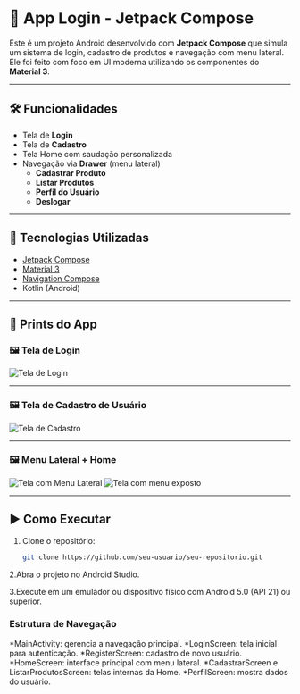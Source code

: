 # 📱 App Login - Jetpack Compose

Este é um projeto Android desenvolvido com **Jetpack Compose** que simula um sistema de login, cadastro de produtos e navegação com menu lateral. Ele foi feito com foco em UI moderna utilizando os componentes do **Material 3**.

---

## 🛠️ Funcionalidades

- Tela de **Login**
- Tela de **Cadastro**
- Tela Home com saudação personalizada
- Navegação via **Drawer** (menu lateral)
  - **Cadastrar Produto**
  - **Listar Produtos**
  - **Perfil do Usuário**
  - **Deslogar**

---

## 🚀 Tecnologias Utilizadas

- [Jetpack Compose](https://developer.android.com/jetpack/compose)
- [Material 3](https://m3.material.io/)
- [Navigation Compose](https://developer.android.com/jetpack/compose/navigation)
- Kotlin (Android)

---

## 📸 Prints do App

### 🖼️ Tela de Login
![Tela de Login](prints/print1.png)

---

### 🖼️ Tela de Cadastro de Usuário
![Tela de Cadastro](prints/print2.png)

---

### 🖼️ Menu Lateral + Home
![Tela com Menu Lateral](prints/print3.png)
![Tela com menu exposto](prints/print4.png)

---

## ▶️ Como Executar

1. Clone o repositório:
   ```bash
   git clone https://github.com/seu-usuario/seu-repositorio.git

2.Abra o projeto no Android Studio.

3.Execute em um emulador ou dispositivo físico com Android 5.0 (API 21) ou superior.

### Estrutura de Navegação

*MainActivity: gerencia a navegação principal.
*LoginScreen: tela inicial para autenticação.
*RegisterScreen: cadastro de novo usuário.
*HomeScreen: interface principal com menu lateral.
*CadastrarScreen e ListarProdutosScreen: telas internas da Home.
*PerfilScreen: mostra dados do usuário.


